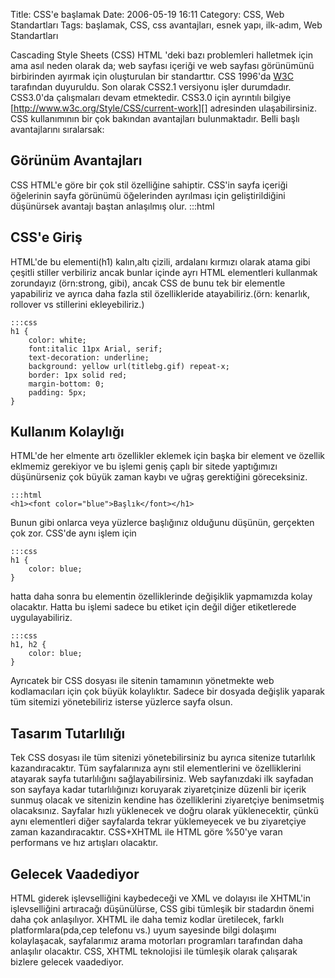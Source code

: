 Title: CSS&#039;e başlamak
Date: 2006-05-19 16:11
Category: CSS, Web Standartları
Tags: başlamak, CSS, css avantajları, esnek yapı, ilk-adım, Web Standartları

Cascading Style Sheets (CSS) HTML 'deki bazı problemleri halletmek için
ama asıl neden olarak da; web sayfası içeriği ve web sayfası görünümünü
birbirinden ayırmak için oluşturulan bir standarttır. CSS 1996'da
[W3C][] tarafından duyuruldu. Son olarak CSS2.1 versiyonu işler
durumdadır. CSS3.0'da çalışmaları devam etmektedir. CSS3.0 için
ayrıntılı bilgiye [http://www.w3c.org/Style/CSS/current-work][]
adresinden ulaşabilirsiniz. CSS kullanımının bir çok bakından
avantajları bulunmaktadır. Belli başlı avantajlarını sıralarsak:

## Görünüm Avantajları

CSS HTML'e göre bir çok stil özelliğine sahiptir. CSS'in sayfa içeriği
öğelerinin sayfa görünümü öğelerinden ayrılması için geliştirildiğini
düşünürsek avantajı baştan anlaşılmış olur. 	:::html
	

## CSS'e Giriş

HTML'de bu elementi(h1) kalın,altı çizili, ardalanı
kırmızı olarak atama gibi çeşitli stiller verbiliriz ancak bunlar içinde
ayrı HTML elementleri kullanmak zorundayız (örn:strong, gibi), ancak CSS
de bunu tek bir elementle yapabiliriz ve ayrıca daha fazla stil
özellikleride atayabiliriz.(örn: kenarlık, rollover vs stillerini
ekleyebiliriz.)

	:::css
	h1 { 
		color: white; 
		font:italic 11px Arial, serif; 
		text-decoration: underline; 
		background: yellow url(titlebg.gif) repeat-x; 
		border: 1px solid red; 
		margin-bottom: 0;
		padding: 5px; 
	} 

## Kullanım Kolaylığı

HTML'de her elmente artı özellikler eklemek için başka bir element ve
özellik eklmemiz gerekiyor ve bu işlemi geniş çaplı bir sitede yaptığımızı
düşünürseniz çok büyük zaman kaybı ve uğraş gerektiğini göreceksiniz.

	:::html
	<h1><font color="blue">Başlık</font></h1>

Bunun gibi onlarca veya yüzlerce başlığınız olduğunu düşünün, gerçekten çok zor. CSS'de aynı işlem için 	

	:::css
	h1 {
		color: blue;
	} 
	
hatta daha sonra bu elementin özelliklerinde değişiklik yapmamızda kolay olacaktır. Hatta bu
işlemi sadece bu etiket için değil diğer etiketlerede uygulayabiliriz.
	
	:::css
	h1, h2 {
		color: blue;
	} 
	
Ayrıcatek bir CSS dosyası ile sitenin tamamının yönetmekte web kodlamacıları
için çok büyük kolaylıktır. Sadece bir dosyada değişlik yaparak tüm
sitemizi yönetebiliriz isterse yüzlerce sayfa olsun.

## Tasarım Tutarlılığı

Tek CSS dosyası ile tüm sitenizi yönetebilirsiniz bu ayrıca sitenize
tutarlılık kazandıracaktır. Tüm sayfalarınıza aynı stil elementlerini ve
özelliklerini atayarak sayfa tutarlılığını sağlayabilirsiniz. Web
sayfanızdaki ilk sayfadan son sayfaya kadar tutarlılığınızı koruyarak
ziyaretçinize düzenli bir içerik sunmuş olacak ve sitenizin kendine has
özelliklerini ziyaretçiye benimsetmiş olacaksınız. Sayfalar hızlı
yüklenecek ve doğru olarak yüklenecektir, çünkü aynı elementleri diğer
sayfalarda tekrar yüklemeyecek ve bu ziyaretçiye zaman kazandıracaktır.
CSS+XHTML ile HTML göre %50'ye varan performans ve hız artışları
olacaktır.

## Gelecek Vaadediyor

HTML giderek işlevselliğini kaybedeceği ve XML ve dolayısı ile XHTML'in
işlevselliğini artıracağı düşünülürse, CSS gibi tümleşik bir stadardın
önemi daha çok anlaşılıyor. XHTML ile daha temiz kodlar üretilecek,
farklı platformlara(pda,cep telefonu vs.) uyum sayesinde bilgi dolaşımı
kolaylaşacak, sayfalarımız arama motorları programları tarafından daha
anlaşılır olacaktır. CSS, XHTML teknolojisi ile tümleşik olarak
çalışarak bizlere gelecek vaadediyor.


  [W3C]: http://www.w3.org/
  [http://www.w3c.org/Style/CSS/current-work]: http://www.w3c.org/Style/CSS/current-work
